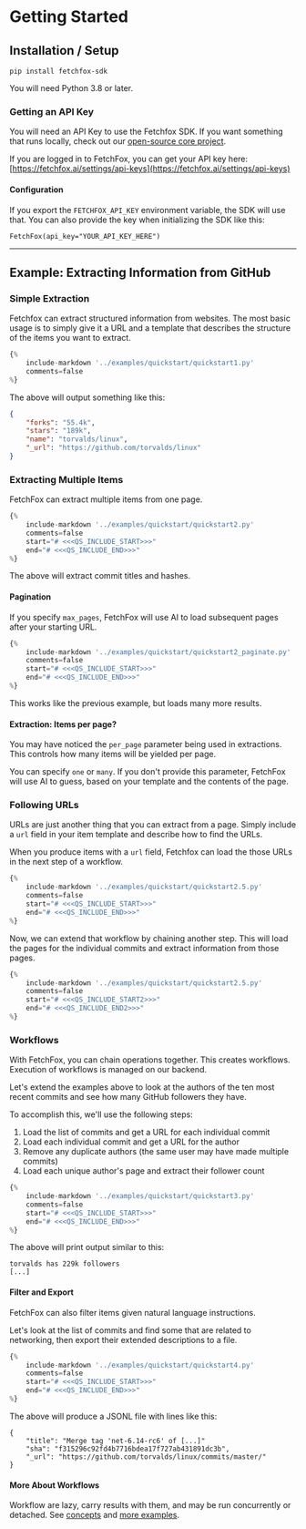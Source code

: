 # Getting Started

## Installation / Setup

`pip install fetchfox-sdk`

You will need Python 3.8 or later.

### Getting an API Key

You will need an API Key to use the Fetchfox SDK.  If you want something that
runs locally, check out our [open-source core project](https://github.com/fetchfox/fetchfox).

If you are logged in to FetchFox, you can get your API key here:
[https://fetchfox.ai/settings/api-keys](https://fetchfox.ai/settings/api-keys)

#### Configuration
If you export the `FETCHFOX_API_KEY` environment variable, the SDK will use that.
You can also provide the key when initializing the SDK like this:
```
FetchFox(api_key="YOUR_API_KEY_HERE")
```
---
## Example: Extracting Information from GitHub

### Simple Extraction

Fetchfox can extract structured information from websites.  The most basic usage
is to simply give it a URL and a template that describes the structure of the items
you want to extract.

```python
{%
	include-markdown '../examples/quickstart/quickstart1.py'
	comments=false
%}
```
The above will output something like this:
```json
{
    "forks": "55.4k",
    "stars": "189k",
    "name": "torvalds/linux",
    "_url": "https://github.com/torvalds/linux"
}
```

### Extracting Multiple Items

FetchFox can extract multiple items from one page.

```python
{%
    include-markdown '../examples/quickstart/quickstart2.py'
    comments=false
    start="# <<<QS_INCLUDE_START>>>"
    end="# <<<QS_INCLUDE_END>>>"
%}
```

The above will extract commit titles and hashes.

#### Pagination

If you specify `max_pages`, FetchFox will use AI to load subsequent pages after
your starting URL.

```python
{%
    include-markdown '../examples/quickstart/quickstart2_paginate.py'
    comments=false
    start="# <<<QS_INCLUDE_START>>>"
    end="# <<<QS_INCLUDE_END>>>"
%}
```
This works like the previous example, but loads many more results.

#### Extraction: Items per page?

You may have noticed the `per_page` parameter being used in extractions.  This controls how many items will be yielded per page.

You can specify `one` or `many`.  If you don't provide this parameter, FetchFox will use AI to guess, based on your template and the contents of the page.

### Following URLs

URLs are just another thing that you can extract from a page.  Simply include a
`url` field in your item template and describe how to find the URLs.

When you produce items with a `url` field, Fetchfox can load the those URLs in
the next step of a workflow.

```python
{%
    include-markdown '../examples/quickstart/quickstart2.5.py'
    comments=false
    start="# <<<QS_INCLUDE_START>>>"
    end="# <<<QS_INCLUDE_END>>>"
%}
```
Now, we can extend that workflow by chaining another step.  This will load the pages for the
individual commits and extract information from those pages.
```python
{%
    include-markdown '../examples/quickstart/quickstart2.5.py'
    comments=false
    start="# <<<QS_INCLUDE_START2>>>"
    end="# <<<QS_INCLUDE_END2>>>"
%}
```

### Workflows

With FetchFox, you can chain operations together.  This creates workflows.
Execution of workflows is managed on our backend.

Let's extend the examples above to look at the authors of the ten most recent commits
and see how many GitHub followers they have.

To accomplish this, we'll use the following steps:

1. Load the list of commits and get a URL for each individual commit
2. Load each individual commit and get a URL for the author
3. Remove any duplicate authors (the same user may have made multiple commits)
4. Load each unique author's page and extract their follower count

```python
{%
	include-markdown '../examples/quickstart/quickstart3.py'
	comments=false
    start="# <<<QS_INCLUDE_START>>>"
    end="# <<<QS_INCLUDE_END>>>"
%}
```

The above will print output similar to this:
```
torvalds has 229k followers
[...]
```

#### Filter and Export

FetchFox can also filter items given natural language instructions.

Let's look at the list of commits and find some that are related to networking,
then export their extended descriptions to a file.

```python
{%
	include-markdown '../examples/quickstart/quickstart4.py'
	comments=false
    start="# <<<QS_INCLUDE_START>>>"
    end="# <<<QS_INCLUDE_END>>>"
%}

```
The above will produce a JSONL file with lines like this:
```
{
    "title": "Merge tag 'net-6.14-rc6' of [...]"
    "sha": "f315296c92fd4b7716bdea17f727ab431891dc3b",
    "_url": "https://github.com/torvalds/linux/commits/master/"
}
```

#### More About Workflows
Workflow are lazy, carry results with them, and may be run concurrently or detached.  See [concepts](../concepts) and [more examples](../more_examples).